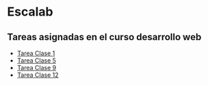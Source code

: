 # Escalab
## Tareas asignadas en el curso desarrollo web

- [Tarea Clase 1](https://arielarmijo.github.io/tarea-escalab/tarea-01/)
- [Tarea Clase 5](https://arielarmijo.github.io/tarea-escalab/tarea-03/)
- [Tarea Clase 9](https://arielarmijo.github.io/tarea-escalab/tarea-04/)
- [Tarea Clase 12](https://arielarmijo.github.io/tarea-escalab/tarea-05/hombres.html)
